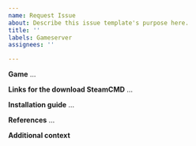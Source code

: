 ```yaml
---
name: Request Issue
about: Describe this issue template's purpose here.
title: ''
labels: Gameserver
assignees: ''

---
```


**Game** 
...

**Links for the download SteamCMD**
...

**Installation guide**
...

 **References**
...

**Additional context**

